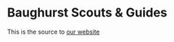 Baughurst Scouts & Guides
=======

This is the source to [our website](http://baughurstsgg.github.com)
